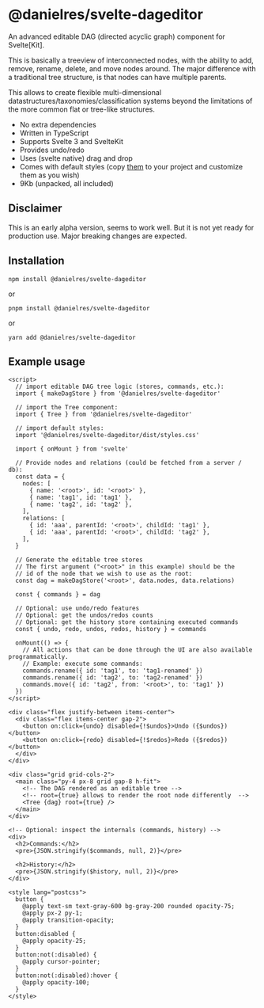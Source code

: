 # @danielres/svelte-dageditor

An advanced editable DAG (directed acyclic graph) component for Svelte[Kit].

This is basically a treeview of interconnected nodes, with the ability to add, remove, rename, delete, and move nodes around. The major difference with a traditional tree structure, is that nodes can have multiple parents.

This allows to create flexible multi-dimensional datastructures/taxonomies/classification systems beyond the limitations of the more common flat or tree-like structures.

- No extra dependencies
- Written in TypeScript
- Supports Svelte 3 and SvelteKit
- Provides undo/redo
- Uses (svelte native) drag and drop
- Comes with default styles (copy [them](https://github.com/danielres/svelte-dageditor/blob/main/src/lib/components/tree.postcss) to your project and customize them as you wish)
- 9Kb (unpacked, all included)

## Disclaimer

This is an early alpha version, seems to work well. But it is not yet ready for production use.
Major breaking changes are expected.

## Installation

`npm install @danielres/svelte-dageditor`

or

`pnpm install @danielres/svelte-dageditor`

or

`yarn add @danielres/svelte-dageditor`

## Example usage

```svelte
<script>
  // import editable DAG tree logic (stores, commands, etc.):
  import { makeDagStore } from '@danielres/svelte-dageditor'

  // import the Tree component:
  import { Tree } from '@danielres/svelte-dageditor'

  // import default styles:
  import '@danielres/svelte-dageditor/dist/styles.css'

  import { onMount } from 'svelte'

  // Provide nodes and relations (could be fetched from a server / db):
  const data = {
    nodes: [
      { name: '<root>', id: '<root>' },
      { name: 'tag1', id: 'tag1' },
      { name: 'tag2', id: 'tag2' },
    ],
    relations: [
      { id: 'aaa', parentId: '<root>', childId: 'tag1' },
      { id: 'aaa', parentId: '<root>', childId: 'tag2' },
    ],
  }

  // Generate the editable tree stores
  // The first argument ("<root>" in this example) should be the
  // id of the node that we wish to use as the root:
  const dag = makeDagStore('<root>', data.nodes, data.relations)

  const { commands } = dag

  // Optional: use undo/redo features
  // Optional: get the undos/redos counts
  // Optional: get the history store containing executed commands
  const { undo, redo, undos, redos, history } = commands

  onMount(() => {
    // All actions that can be done through the UI are also available programmatically.
    // Example: execute some commands:
    commands.rename({ id: 'tag1', to: 'tag1-renamed' })
    commands.rename({ id: 'tag2', to: 'tag2-renamed' })
    commands.move({ id: 'tag2', from: '<root>', to: 'tag1' })
  })
</script>

<div class="flex justify-between items-center">
  <div class="flex items-center gap-2">
    <button on:click={undo} disabled={!$undos}>Undo ({$undos})</button>
    <button on:click={redo} disabled={!$redos}>Redo ({$redos})</button>
  </div>
</div>

<div class="grid grid-cols-2">
  <main class="py-4 px-8 grid gap-8 h-fit">
    <!-- The DAG rendered as an editable tree -->
    <!-- root={true} allows to render the root node differently  -->
    <Tree {dag} root={true} />
  </main>
</div>

<!-- Optional: inspect the internals (commands, history) -->
<div>
  <h2>Commands:</h2>
  <pre>{JSON.stringify($commands, null, 2)}</pre>

  <h2>History:</h2>
  <pre>{JSON.stringify($history, null, 2)}</pre>
</div>

<style lang="postcss">
  button {
    @apply text-sm text-gray-600 bg-gray-200 rounded opacity-75;
    @apply px-2 py-1;
    @apply transition-opacity;
  }
  button:disabled {
    @apply opacity-25;
  }
  button:not(:disabled) {
    @apply cursor-pointer;
  }
  button:not(:disabled):hover {
    @apply opacity-100;
  }
</style>
```
